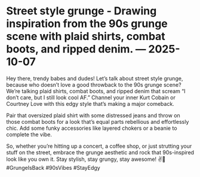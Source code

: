 # Street style grunge - Drawing inspiration from the 90s grunge scene with plaid shirts, combat boots, and ripped denim. — 2025-10-07

Hey there, trendy babes and dudes! Let’s talk about street style grunge, because who doesn’t love a good throwback to the 90s grunge scene? We’re talking plaid shirts, combat boots, and ripped denim that scream “I don’t care, but I still look cool AF.” Channel your inner Kurt Cobain or Courtney Love with this edgy style that’s making a major comeback.

Pair that oversized plaid shirt with some distressed jeans and throw on those combat boots for a look that’s equal parts rebellious and effortlessly chic. Add some funky accessories like layered chokers or a beanie to complete the vibe.

So, whether you’re hitting up a concert, a coffee shop, or just strutting your stuff on the street, embrace the grunge aesthetic and rock that 90s-inspired look like you own it. Stay stylish, stay grungy, stay awesome! ✌️🖤 #GrungeIsBack #90sVibes #StayEdgy